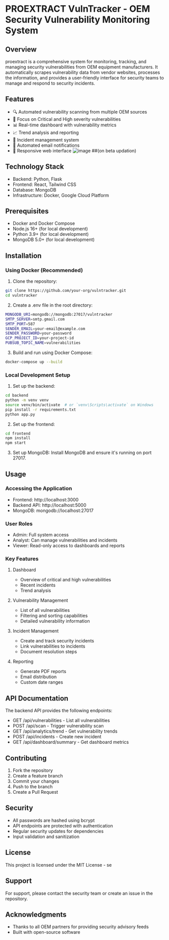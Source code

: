 # PROEXTRACT VulnTracker - OEM Security Vulnerability Monitoring System

## Overview
proextract is a comprehensive system for monitoring, tracking, and managing security vulnerabilities from OEM equipment manufacturers. It automatically scrapes vulnerability data from vendor websites, processes the information, and provides a user-friendly interface for security teams to manage and respond to security incidents.

## Features
- 🔍 Automated vulnerability scanning from multiple OEM sources
- 🚨 Focus on Critical and High severity vulnerabilities
- 📊 Real-time dashboard with vulnerability metrics
- 📈 Trend analysis and reporting
- 🎯 Incident management system
- 📧 Automated email notifications
- 📱 Responsive web interface
![image](https://github.com/user-attachments/assets/b84a72ce-1c2b-4e8e-8adb-5eff2952cf4b)
##(on beta updation)

## Technology Stack
- Backend: Python, Flask
- Frontend: React, Tailwind CSS
- Database: MongoDB
- Infrastructure: Docker, Google Cloud Platform

## Prerequisites
- Docker and Docker Compose
- Node.js 16+ (for local development)
- Python 3.9+ (for local development)
- MongoDB 5.0+ (for local development)

## Installation

### Using Docker (Recommended)
1. Clone the repository:
```bash
git clone https://github.com/your-org/vulntracker.git
cd vulntracker
```

2. Create a .env file in the root directory:
```bash
MONGODB_URI=mongodb://mongodb:27017/vulntracker
SMTP_SERVER=smtp.gmail.com
SMTP_PORT=587
SENDER_EMAIL=your-email@example.com
SENDER_PASSWORD=your-password
GCP_PROJECT_ID=your-project-id
PUBSUB_TOPIC_NAME=vulnerabilities
```

3. Build and run using Docker Compose:
```bash
docker-compose up --build
```

### Local Development Setup
1. Set up the backend:
```bash
cd backend
python -m venv venv
source venv/bin/activate  # or `venv\Scripts\activate` on Windows
pip install -r requirements.txt
python app.py
```

2. Set up the frontend:
```bash
cd frontend
npm install
npm start
```

3. Set up MongoDB:
Install MongoDB and ensure it's running on port 27017.

## Usage

### Accessing the Application
- Frontend: http://localhost:3000
- Backend API: http://localhost:5000
- MongoDB: mongodb://localhost:27017

### User Roles
- Admin: Full system access
- Analyst: Can manage vulnerabilities and incidents
- Viewer: Read-only access to dashboards and reports

### Key Features
1. Dashboard
   - Overview of critical and high vulnerabilities
   - Recent incidents
   - Trend analysis

2. Vulnerability Management
   - List of all vulnerabilities
   - Filtering and sorting capabilities
   - Detailed vulnerability information

3. Incident Management
   - Create and track security incidents
   - Link vulnerabilities to incidents
   - Document resolution steps

4. Reporting
   - Generate PDF reports
   - Email distribution
   - Custom date ranges

## API Documentation
The backend API provides the following endpoints:

- GET /api/vulnerabilities - List all vulnerabilities
- POST /api/scan - Trigger vulnerability scan
- GET /api/analytics/trend - Get vulnerability trends
- POST /api/incidents - Create new incident
- GET /api/dashboard/summary - Get dashboard metrics

## Contributing
1. Fork the repository
2. Create a feature branch
3. Commit your changes
4. Push to the branch
5. Create a Pull Request

## Security
- All passwords are hashed using bcrypt
- API endpoints are protected with authentication
- Regular security updates for dependencies
- Input validation and sanitization

## License
This project is licensed under the MIT License - se

## Support
For support, please contact the security team or create an issue in the repository.

## Acknowledgments
- Thanks to all OEM partners for providing security advisory feeds
- Built with open-source software
